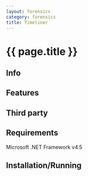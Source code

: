 ```yaml
---
layout: forensics
category: forensics
title: Timeliner
---
```


# {{ page.title }} #

## Info ##

## Features ##

## Third party ##

## Requirements ##

Microsoft .NET Framework v4.5 

## Installation/Running ##




